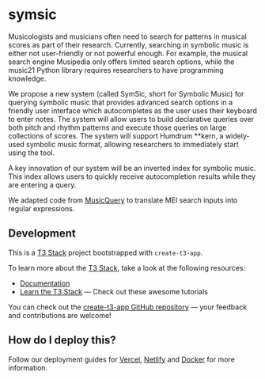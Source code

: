 # symsic

Musicologists and musicians often need to search for patterns in musical scores as part of their research. Currently, searching in symbolic music is either not user-friendly or not powerful enough. For example, the musical search engine Musipedia only offers limited search options, while the music21 Python library requires researchers to have programming knowledge. 

We propose a new system (called SymSic, short for Symbolic Music) for querying symbolic music that provides advanced search options in a friendly user interface which autocompletes as the user uses their keyboard to enter notes. The system will allow users to build declarative queries over both pitch and rhythm patterns and execute those queries on large collections of scores. The system will support Humdrum **kern, a widely-used symbolic music format, allowing researchers to immediately start using the tool.

A key innovation of our system will be an inverted index for symbolic music. This index allows users to quickly receive autocompletion results while they are entering a query.

We adapted code from [MusicQuery](https://github.com/matangover/musicquery/) to translate MEI search inputs into regular expressions.

## Development

This is a [T3 Stack](https://create.t3.gg/) project bootstrapped with `create-t3-app`.

To learn more about the [T3 Stack](https://create.t3.gg/), take a look at the following resources:

- [Documentation](https://create.t3.gg/)
- [Learn the T3 Stack](https://create.t3.gg/en/faq#what-learning-resources-are-currently-available) — Check out these awesome tutorials

You can check out the [create-t3-app GitHub repository](https://github.com/t3-oss/create-t3-app) — your feedback and contributions are welcome!

## How do I deploy this?

Follow our deployment guides for [Vercel](https://create.t3.gg/en/deployment/vercel), [Netlify](https://create.t3.gg/en/deployment/netlify) and [Docker](https://create.t3.gg/en/deployment/docker) for more information.
